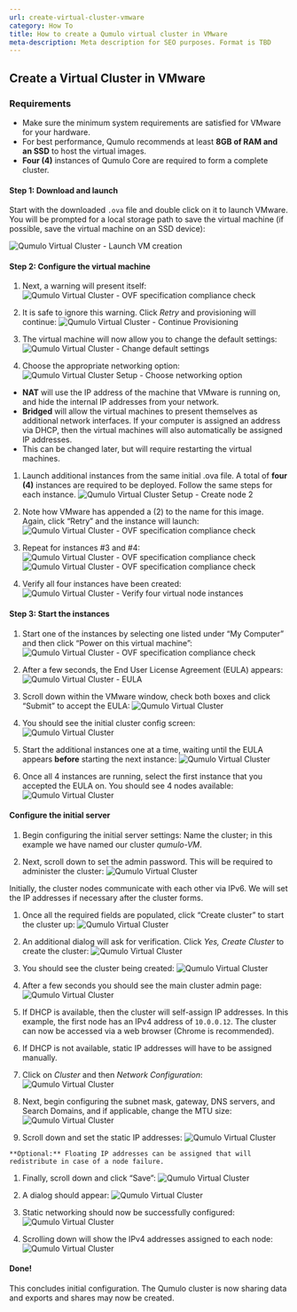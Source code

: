 ```yaml
---
url: create-virtual-cluster-vmware  
category: How To  
title: How to create a Qumulo virtual cluster in VMware  
meta-description: Meta description for SEO purposes. Format is TBD  
---
```

## Create a Virtual Cluster in VMware

### Requirements
- Make sure the minimum system requirements are satisfied for VMware for your hardware.
- For best performance, Qumulo recommends at least **8GB of RAM and an SSD** to host the virtual images.
- **Four (4)** instances of Qumulo Core are required to form a complete cluster.

#### Step 1: Download and launch
Start with the downloaded `.ova` file and double click on it to launch VMware. You will be prompted for a local storage path to save the virtual machine (if possible, save the virtual machine on an SSD device):

![Qumulo Virtual Cluster - Launch VM creation](images/initial_vmware_launch.png "Initial Qumulo VMWare image luanch screen in Windows")

#### Step 2: Configure the virtual machine
1. Next, a warning will present itself:
![Qumulo Virtual Cluster - OVF specification compliance check](images/vmware_relax_spec_1.png "Qumulo VMware intial warning")

1. It is safe to ignore this warning.
Click _Retry_ and provisioning will continue:
![Qumulo Virtual Cluster - Continue Provisioning](images/vmware_provisioning_continues.png "Continue Provisioning")

1. The virtual machine will now allow you to change the default settings:
![Qumulo Virtual Cluster - Change default settings](images/vmware_default_settings.png "Change default settings")

1. Choose the appropriate networking option:
![Qumulo Virtual Cluster Setup - Choose networking option](images/gui_menu_networkconfiguration.png "Choose networking option")

  - **NAT** will use the IP address of the machine that VMware is running on, and hide the internal IP addresses from your network.
  - **Bridged** will allow the virtual machines to present themselves as additional network interfaces. If your computer is assigned an address via DHCP, then the virtual machines will also automatically be assigned IP addresses.
  - This can be changed later, but will require restarting the virtual machines.

1. Launch additional instances from the same initial .ova file.  A total of **four (4)** instances are required to be deployed.  Follow the same steps for each instance.
![Qumulo Virtual Cluster Setup - Create node 2](images/launch_instance_2.png "Choose networking option")

1. Note how VMware has appended a (2) to the name for this image.
Again, click “Retry” and the instance will launch:
![Qumulo Virtual Cluster - OVF specification compliance check](images/vmware_relax_spec_2.png "Compliance check warning 2")

1. Repeat for instances #3 and #4:
![Qumulo Virtual Cluster - OVF specification compliance check](images/vmware_relax_spec_3.png "Compliance check warning 3")
![Qumulo Virtual Cluster - OVF specification compliance check](images/vmware_relax_spec_4.png "Compliance check warning 4")

1. Verify all four instances have been created:
![Qumulo Virtual Cluster - Verify four virtual node instances](images/four_instances.png "Verify four virtual node instances")

#### Step 3: Start the instances
1. Start one of the instances by selecting one listed under “My Computer” and then click “Power on this virtual machine”:
![Qumulo Virtual Cluster - OVF specification compliance check](images/vmware_relax_spec_2.png "Compliance check warning 2")

1. After a few seconds, the End User License Agreement (EULA) appears:
![Qumulo Virtual Cluster - EULA](images/vm_qumulo_eula.png "Qumulo EULA")

1. Scroll down within the VMware window, check both boxes and click “Submit” to accept the EULA:
![Qumulo Virtual Cluster](images/vm_qumulo_eula_submit.png "Qumulo EULA")

1. You should see the initial cluster config screen:
![Qumulo Virtual Cluster](images/initial_config_node1.png "Node 1")

1. Start the additional instances one at a time, waiting until the EULA appears **before** starting the next instance:
![Qumulo Virtual Cluster](images/launch_instance_2.png "Instance 2")

1. Once all 4 instances are running, select the first instance that you accepted the EULA on.  You should see 4 nodes available:
![Qumulo Virtual Cluster](images/initial_config_allnodes_ready.png "All nodes running")

#### Configure the initial server

1. Begin configuring the initial server settings:
Name the cluster; in this example we have named our cluster _qumulo-VM_.

1. Next, scroll down to set the admin password.  This will be required to administer the cluster:
![Qumulo Virtual Cluster](images/initial_config_admin_password.png "Set admin password")

  Initially, the cluster nodes communicate with each other via IPv6. We will set the IP addresses if necessary after the cluster forms.

1. Once all the required fields are populated, click “Create cluster” to start the cluster up:
![Qumulo Virtual Cluster](images/initial_config_create_cluster.png "Create cluster")

1. An additional dialog will ask for verification. Click _Yes, Create Cluster_ to create the cluster:
![Qumulo Virtual Cluster](images/initial_config_create_cluster_verify.png "Verify create cluster")

1. You should see the cluster being created:
![Qumulo Virtual Cluster](images/initial_config_status_create_cluster.png "Create cluster status")

1. After a few seconds you should see the main cluster admin page:
![Qumulo Virtual Cluster](images/main_cluster_page.png "Main cluster page")

1. If DHCP is available, then the cluster will self-assign IP addresses. In this example, the first node has an IPv4 address of `10.0.0.12`. The cluster can now be accessed via a web browser (Chrome is recommended).

1. If DHCP is not available, static IP addresses will have to be assigned manually.
  1. Click on _Cluster_ and then _Network Configuration_:
  ![Qumulo Virtual Cluster](images/main_cluster_page.png "Main cluster page")

  1. Next, begin configuring the subnet mask, gateway, DNS servers, and Search Domains, and if applicable, change the MTU size:
  ![Qumulo Virtual Cluster](images/gui_page_networkconfiguration.png "Main cluster page")

  1. Scroll down and set the static IP addresses:
  ![Qumulo Virtual Cluster](images/gui_page_networkconfiguration_2.png "Main cluster page")

    **Optional:** Floating IP addresses can be assigned that will redistribute in case of a node failure.

  1. Finally, scroll down and click “Save”:
  ![Qumulo Virtual Cluster](images/gui_page_networkconfiguration_3.png "Main cluster page")

  1. A dialog should appear:
  ![Qumulo Virtual Cluster](images/gui_status_networkconfiguration.png "Main cluster page")

  1. Static networking should now be successfully configured:
  ![Qumulo Virtual Cluster](images/gui_page_info_networkconfiguration.png "Main cluster page")

  1. Scrolling down will show the IPv4 addresses assigned to each node:
  ![Qumulo Virtual Cluster](images/gui_page_info_networkconfiguration_nodes.png "Main cluster page")

#### Done!
This concludes initial configuration.  The Qumulo cluster is now sharing data and exports and shares may now be created.
